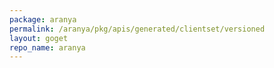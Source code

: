 ```yaml
---
package: aranya
permalink: /aranya/pkg/apis/generated/clientset/versioned
layout: goget
repo_name: aranya
---
```


